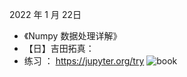 2022 年  1 月 22日
- 《Numpy 数据处理详解》
- 【日】吉田拓真：
- 练习 ： https://jupyter.org/try
![book](https://user-images.githubusercontent.com/68007558/150635280-f58b8c11-483d-4c58-bf7a-b0ba4980dec8.jpg)

